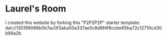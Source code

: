 # Laurel's Room

I created this website by forking this "P2P2P2P" starter template:
dat://135199066b0b7ac0f3aba50a337ae5c6d8f4f8ccbe65ba72c12710cd30b98a2b
